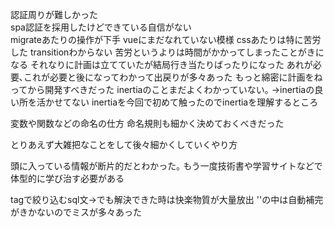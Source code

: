 認証周りが難しかった  
spa認証を採用したけどできている自信がない  
migrateあたりの操作が下手
vueにまだなれていない模様
cssあたりは特に苦労した
transitionわからない
苦労というよりは時間がかかってしまったことがきになる
それなりに計画は立てていたが結局行き当たりばったりになった
あれが必要､これが必要と後になってわかって出戻りが多々あった
もっと綿密に計画をねってから開発すべきだった
inertiaのことまだよくわかっていない｡
->inertiaの良い所を活かせてない
inertiaを今回で初めて触ったのでinertiaを理解するところ

変数や関数などの命名の仕方
命名規則も細かく決めておくべきだった

とりあえず大雑把なことをして後々細かくしていくやり方

頭に入っている情報が断片的だとわかった｡
もう一度技術書や学習サイトなどで体型的に学び治す必要がある

tagで絞り込むsql文->でも解決できた時は快楽物質が大量放出
''の中は自動補完がきかないのでミスが多々あった
